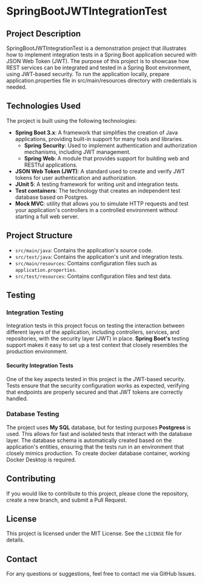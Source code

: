 
# SpringBootJWTIntegrationTest

## Project Description

SpringBootJWTIntegrationTest is a demonstration project that illustrates how to implement integration tests in a Spring Boot application secured with JSON Web Token (JWT). The purpose of this project is to showcase how REST services can be integrated and tested in a Spring Boot environment, using JWT-based security.
To run the application locally, prepare application.properties file in src/main/resources directory with credentials is needed.

## Technologies Used

The project is built using the following technologies:

- **Spring Boot 3.x**: A framework that simplifies the creation of Java applications, providing built-in support for many tools and libraries.
  - **Spring Security**: Used to implement authentication and authorization mechanisms, including JWT management.
  - **Spring Web**: A module that provides support for building web and RESTful applications.
- **JSON Web Token (JWT)**: A standard used to create and verify JWT tokens for user authentication and authorization.
- **JUnit 5**: A testing framework for writing unit and integration tests.
- **Test containers**: The technology that creates an independent test database based on Postgres.
- **Mock MVC**: utility that allows you to simulate HTTP requests and test your application's controllers in a controlled environment without starting a full web server.

## Project Structure

- `src/main/java`: Contains the application's source code.
- `src/test/java`: Contains the application's unit and integration tests.
- `src/main/resources`: Contains configuration files such as `application.properties`.
- `src/test/resources`: Contains configuration files and test data.

## Testing

### Integration Testing

Integration tests in this project focus on testing the interaction between different layers of the application, including controllers, services, and repositories, with the security layer (JWT) in place. **Spring Boot's** testing support makes it easy to set up a test context that closely resembles the production environment.

#### Security Integration Tests

One of the key aspects tested in this project is the JWT-based security. Tests ensure that the security configuration works as expected, verifying that endpoints are properly secured and that JWT tokens are correctly handled.

### Database Testing

The project uses **My SQL** database, but for testing purposes **Postgress** is used. This allows for fast and isolated tests that interact with the database layer. The database schema is automatically created based on the application's entities, ensuring that the tests run in an environment that closely mimics production. To create docker database container, working Docker Desktop is required.

## Contributing

If you would like to contribute to this project, please clone the repository, create a new branch, and submit a Pull Request.

## License

This project is licensed under the MIT License. See the `LICENSE` file for details.

## Contact

For any questions or suggestions, feel free to contact me via GitHub Issues.
